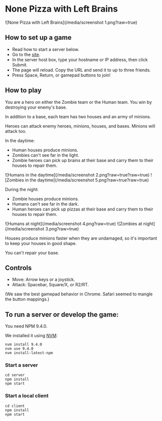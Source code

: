 # None Pizza with Left Brains

![None Pizza with Left Brains](/media/screenshot 1.png?raw=true)

## How to set up a game

* Read how to start a server below.
* Go to the [site](http://none-pizza-with-left-brains.win).
* In the server host box, type your hostname or IP address, then click Submit.
* The page will reload. Copy the URL and send it to up to three friends.
* Press Space, Return, or gamepad buttons to join!

## How to play

You are a hero on either the Zombie team or the Human team. You win by destroying your enemy's base.

In addition to a base, each team has two houses and an army of minions.

Heroes can attack enemy heroes, minions, houses, and bases. Minions will attack too.

In the daytime:

* Human houses produce minions.
* Zombies can't see far in the light.
* Zombie heroes can pick up brains at their base and carry them to their houses to repair them.

![Humans in the daytime](/media/screenshot 2.png?raw=true?raw=true)
![Zombies in the daytime](/media/screenshot 5.png?raw=true?raw=true)

During the night:

* Zombie houses produce minions.
* Humans can't see far in the dark.
* Human heroes can pick up pizzas at their base and carry them to their houses to repair them.

![Humans at night](/media/screenshot 4.png?raw=true)
![Zombies at night](/media/screenshot 3.png?raw=true)

Houses produce minions faster when they are undamaged, so it's important to keep your houses in good shape.

You can't repair your base.

## Controls

* Move: Arrow keys or a joystick.
* Attack: Spacebar, Square/X, or R2/RT.

(We saw the best gamepad behavior in Chrome. Safari seemed to mangle the button mappings.)

## To run a server or develop the game:

You need NPM 9.4.0.

We installed it using [NVM](https://github.com/creationix/nvm):

```
nvm install 9.4.0
nvm use 9.4.0
nvm install-latest-npm
```

### Start a server

```
cd server
npm install
npm start
```

### Start a local client

```
cd client
npm install
npm start
```
